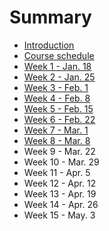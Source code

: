 # Summary

* [Introduction](README.md)
* [Course schedule](course-schedule.md)
* [Week 1 - Jan. 18](week-1-118.md)
* [Week 2 - Jan. 25](week-2---125.md)
* [Week 3 - Feb. 1](week-3---21.md)
* [Week 4 - Feb. 8](week-4---feb-8.md)
* [Week 5 - Feb. 15](week-5-feb.-15.md)
* [Week 6 - Feb. 22](week-6-feb.-22.md)
* [Week 7 - Mar. 1](week-7-mar.-1.md)
* [Week 8 - Mar. 8](week-8-mar.-8.md)
* Week 9 - Mar. 22
* Week 10 - Mar. 29
* Week 11 - Apr. 5
* Week 12 - Apr. 12
* Week 13 - Apr. 19
* Week 14 - Apr. 26
* Week 15 - May. 3

